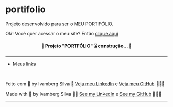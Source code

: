 # portifolio
Projeto desenvolvido para ser o MEU PORTIFÓLIO.
<div>Olá! Você quer acessar o meu site? Então <a href="https://ivambergsilva.github.io/portifolio/" target="_blank">clique aqui</a></div>
<h4 align="center"> 🚧 Projeto "PORTFÓLIO" ⌛ construção... 🚧 </h4>
<hr>
<ul> 
 <li>Meus links</li>
</ul>
<br>
<p>Feito com 💙 by Ivamberg Silva 👏 <a href="https://www.linkedin.com/in/ivamberg-silva/" target="_blank">Veja meu LinkedIn</a><span> e </span><a href="https://github.com/IvambergSilva">Veja meu GitHub</a> 👨🏼‍💻</p>
<p>Made with 💙 by Ivamberg Silva 👏🏻 <a href="www.linkedin.com/in/ivamberg-silva/" target="_blank">See my LinkedIn</a><span> e </span><a href="https://github.com/IvambergSilva">See my GitHub</a> 👨🏼‍💻</p>
<hr>